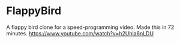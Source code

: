 # FlappyBird
A flappy bird clone for a speed-programming video. Made this in 72 minutes.
https://www.youtube.com/watch?v=h2Uhla6nLDU
